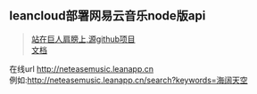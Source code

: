 
## leancloud部署网易云音乐node版api<br>

>[站在巨人肩膀上,源github项目](https://github.com/Binaryify/NeteaseCloudMusicApi)<br>
>[文档](https://binaryify.github.io/NeteaseCloudMusicApi/#/?id=neteasecloudmusicapi)<br>

在线url
http://neteasemusic.leanapp.cn<br>
例如:http://neteasemusic.leanapp.cn/search?keywords=海阔天空

